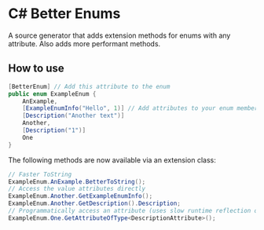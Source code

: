 # C# Better Enums

A source generator that adds extension methods for enums with any attribute. Also adds more performant methods.

## How to use
```csharp
[BetterEnum] // Add this attribute to the enum
public enum ExampleEnum {
	AnExample,
	[ExampleEnumInfo("Hello", 1)] // Add attributes to your enum members
	[Description("Another text")]
	Another,
	[Description("1")]
	One
}
```

The following methods are now available via an extension class:
```csharp
// Faster ToString
ExampleEnum.AnExample.BetterToString();
// Access the value attributes directly
ExampleEnum.Another.GetExampleEnumInfo();
ExampleEnum.Another.GetDescription().Description;
// Programmatically access an attribute (uses slow runtime reflection on each call)
ExampleEnum.One.GetAttributeOfType<DescriptionAttribute>();
```
